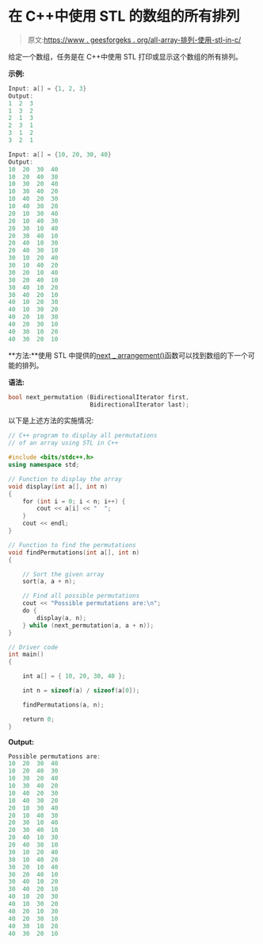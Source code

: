 # 在 C++中使用 STL 的数组的所有排列

> 原文:[https://www . geesforgeks . org/all-array-排列-使用-stl-in-c/](https://www.geeksforgeeks.org/all-permutations-of-an-array-using-stl-in-c/)

给定一个数组，任务是在 C++中使用 STL 打印或显示这个数组的所有排列。

**示例:**

```cpp
Input: a[] = {1, 2, 3}
Output:
1  2  3  
1  3  2  
2  1  3  
2  3  1  
3  1  2  
3  2  1  

Input: a[] = {10, 20, 30, 40}
Output:
10  20  30  40  
10  20  40  30  
10  30  20  40  
10  30  40  20  
10  40  20  30  
10  40  30  20  
20  10  30  40  
20  10  40  30  
20  30  10  40  
20  30  40  10  
20  40  10  30  
20  40  30  10  
30  10  20  40  
30  10  40  20  
30  20  10  40  
30  20  40  10  
30  40  10  20  
30  40  20  10  
40  10  20  30  
40  10  30  20  
40  20  10  30  
40  20  30  10  
40  30  10  20  
40  30  20  10

```

**方法:**使用 STL 中提供的[next _ arrangement()](https://www.geeksforgeeks.org/stdnext_permutation-prev_permutation-c/)函数可以找到数组的下一个可能的排列。

**语法:**

```cpp
bool next_permutation (BidirectionalIterator first,
                       BidirectionalIterator last);

```

以下是上述方法的实施情况:

```cpp
// C++ program to display all permutations
// of an array using STL in C++

#include <bits/stdc++.h>
using namespace std;

// Function to display the array
void display(int a[], int n)
{
    for (int i = 0; i < n; i++) {
        cout << a[i] << "  ";
    }
    cout << endl;
}

// Function to find the permutations
void findPermutations(int a[], int n)
{

    // Sort the given array
    sort(a, a + n);

    // Find all possible permutations
    cout << "Possible permutations are:\n";
    do {
        display(a, n);
    } while (next_permutation(a, a + n));
}

// Driver code
int main()
{

    int a[] = { 10, 20, 30, 40 };

    int n = sizeof(a) / sizeof(a[0]);

    findPermutations(a, n);

    return 0;
}
```

**Output:**

```cpp
Possible permutations are:
10  20  30  40  
10  20  40  30  
10  30  20  40  
10  30  40  20  
10  40  20  30  
10  40  30  20  
20  10  30  40  
20  10  40  30  
20  30  10  40  
20  30  40  10  
20  40  10  30  
20  40  30  10  
30  10  20  40  
30  10  40  20  
30  20  10  40  
30  20  40  10  
30  40  10  20  
30  40  20  10  
40  10  20  30  
40  10  30  20  
40  20  10  30  
40  20  30  10  
40  30  10  20  
40  30  20  10

```
